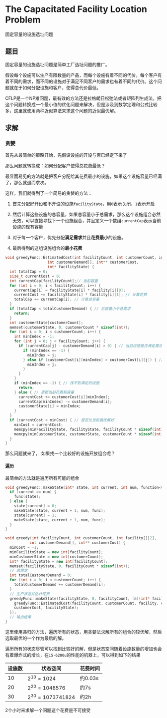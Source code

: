 # The Capacitated Facility Location Problem

固定容量的设施选址问题

## 题目

固定容量的设施选址问题是简单工厂选址问题的推广。

假设每个设施可以生产有限数量的产品，而每个设施有着不同的代价。每个客户有着不同的需求，而不同的设施对于满足不同客户的需求也有着不同的代价。这个问题就在于如何分配设施和客户，使得总代价最低。

CFLP是一个NP难问题，最有效的方法还是拉格朗日松弛法或者矩阵列生成法，把这个问题转换成一个最小值的优化问题来解决，但是涉及到数学定理和公式比较多，这里就使用两种近似算法来求这个问题的近似最优解。



## 求解

### 贪婪

首先从最简单的策略开始，先假设设施的开设与否已经定下来了

那么问题就转换成：如何分配客户使得总花费最低？

最显而易见的方法就是把客户分配给其花费最小的设施，如果这个设施容量已经满了，那么就退而求次。

这样，我们就得到了一个简易的贪婪的方法：

1. 首先分配好开设和不开设的设施`facilityState`，用`0`表示关闭，`1`表示开启

2. 然后计算这些设施的总容量，如果总容量小于总需求，那么这个设施组合必然无效，可以直接寻找下一个设施组合，并且定义一个数组`currentCap`表示当前设施的现有容量
3. 对于每一个客户，优先分配**满足需求**并且**花费最小**的设施。
4. 最后得到的这组设施组合的**最小花费**

```cpp
void greedyFunc::EstimatedCost(int facilityCount, int customerCount, int facility[][2],
                   int customerDemand[], int** customerCost,
                   int* facilityState) {
  int totalCap = 0;
  size_t currentCost = 0;
  int currentCap[facilityCount];// 当前容量
  for (int i = 0; i < facilityCount; i++) {
    currentCap[i] = facilityState[i] * facility[i][0];
    currentCost += facilityState[i] * facility[i][1]; // 计算花费
    totalCap += currentCap[i]; // 计算总容量
  }
  if (totalCap < totalCustomerDemand) { // 总容量小于总需求
    return;
  }
  int customerState[customerCount];
  memset(customerState, 0, customerCount * sizeof(int));
  for (int i = 0; i < customerCount; i++) {
    int minIndex = -1;
    for (int j = 0; j < facilityCount; j++) {
      if (currentCap[j] - customerDemand[i] > 0) { // 当前设施是否满足需求
        if (minIndex == -1) {
          minIndex = j;
        } else if (customerCost[i][minIndex] > customerCost[i][j]) { // 是否花费最小
          minIndex = j;
        }
      }
    }
    if (minIndex == -1) { // 找不到满足的设施
      return;
    } else { // 更新当前花费和容量
      currentCost += customerCost[i][minIndex];
      currentCap[minIndex] -= customerDemand[i];
      customerState[i] = minIndex;
    }
  }
  if (currentCost < minCost) { // 是否比当前最优解好
    minCost = currentCost;
    memcpy(minFacilityState, facilityState, facilityCount * sizeof(int));
    memcpy(minCustomerState, customerState, customerCount * sizeof(int));
  }
}
```

那么问题就来了， 如果找一个比较好的设施开放组合呢？

#### 遍历

最简单的方法就是遍历所有可能的组合

```c++
void greedyFunc::makeState(int* state, int current, int num, function<void(int*)> func) {
  if (current == num) {
    func(state);
  } else {
    state[current] = 0;
    makeState(state, current + 1, num, func);
    state[current] = 1;
    makeState(state, current + 1, num, func);
  }
}

void greedy(int facilityCount, int customerCount, int facility[][2],
           int customerDemand[], int** customerCost) {
  minCost = -1;
  minFacilityState = new int[facilityCount];
  minCustomerState = new int[customerCount];
  int* facilityState = new int[facilityCount];
  memset(facilityState, 0, facilityCount * sizeof(int));
  // 总需求
  int totalCustomerDemand = 0;
  for (int i = 0; i < customerCount; i++) {
    totalCustomerDemand += customerDemand[i];
  }
  // 生产状态并估计花费
  greedyFunc::makeState(facilityState, 0, facilityCount, [&](int* facilityState) -> void {
    greedyFunc::EstimatedCost(facilityCount, customerCount, facility, customerDemand,
    customerCost, facilityState);
  });
  // 输出结果
}
```

这里使用递归的方法，遍历所有的状态，用贪婪法求解所有的组合的较优解，然后选取最优的一个作为最后的解。

遍历所有的状态尽管可以找到比较好的解，但是状态空间随着设施数量的增加也会有着爆炸式的增长，在`i5-6200u`的性能的机器上，可以得到如下的结果

| 设施数 | 状态空间            | 花费时间 |
| ------ | ------------------- | -------- |
| 10     | $2^{10}=1024$       | 约0.03s  |
| 20     | $2^{20}=1048576$    | 约7s     |
| 30     | $2^{30}=1073741824$ | 约2h     |

2个小时来求解一个问题这个花费是不可接受





